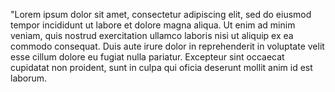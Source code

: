 "Lorem ipsum dolor sit amet, consectetur adipiscing elit, sed do 
eiusmod tempor incididunt ut labore et dolore magna 
aliqua. Ut enim ad minim veniam, quis nostrud exercitation 
ullamco laboris nisi ut aliquip ex ea commodo consequat. Duis aute irure 
dolor in reprehenderit in voluptate velit esse cillum dolore 
eu fugiat nulla pariatur. Excepteur sint occaecat cupidatat non 
proident, sunt in culpa qui oficia deserunt mollit anim id est laborum.